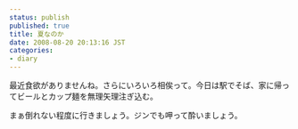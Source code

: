 ```yaml
---
status: publish
published: true
title: 夏なのか
date: 2008-08-20 20:13:16 JST
categories:
- diary
---
```

最近食欲がありませんね。さらにいろいろ相俟って。今日は駅でそば、家に帰ってビールとカップ麺を無理矢理注ぎ込む。

まぁ倒れない程度に行きましょう。ジンでも呷って酔いましょう。
